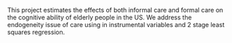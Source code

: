 This project estimates the effects of both informal care and formal care on the cognitive ability of elderly people in the US. We address the endogeneity issue of care using in instrumental variables and 2 stage least squares regression.

